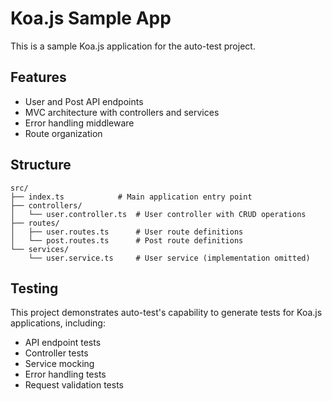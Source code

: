 # Koa.js Sample App

This is a sample Koa.js application for the auto-test project.

## Features

- User and Post API endpoints
- MVC architecture with controllers and services
- Error handling middleware
- Route organization

## Structure

```
src/
├── index.ts            # Main application entry point
├── controllers/
│   └── user.controller.ts  # User controller with CRUD operations
├── routes/
│   ├── user.routes.ts      # User route definitions
│   └── post.routes.ts      # Post route definitions
└── services/
    └── user.service.ts     # User service (implementation omitted)
```

## Testing

This project demonstrates auto-test's capability to generate tests for Koa.js applications, including:

- API endpoint tests
- Controller tests
- Service mocking
- Error handling tests
- Request validation tests
